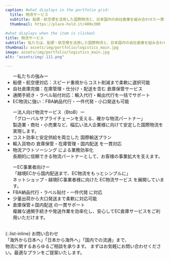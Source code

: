 ```yaml
---
caption: #what displays in the portfolio grid:
  title: 物流サービス
  subtitle: 船便・航空便を活用した国際物流と、日本国内の自社倉庫を組み合わせた一貫サービス
  thumbnail: https://place-hold.it/400x300
  
#what displays when the item is clicked:
title: 物流サービス
subtitle: 私たちは、船便・航空便を活用した国際物流と、日本国内の自社倉庫を組み合わせた一貫サービスを提供しています。法人企業様からEC事業まで、幅広いお客様のニーズに合わせて、最適な物流プランをご提案します。
thumbnail: assets/img/portfolio/logistics_main.jpg
image: assets/img/portfolio/logistics_main.jpg
alt: "assets/img/₋111.png"

---
```

<ul>
  ー私たちの強みー
  <li>船便・航空便対応：スピード重視からコスト削減まで柔軟に選択可能</li>
  <li>自社倉庫完備：在庫管理・仕分け・配送を含む 倉庫保管サービス</li>
  <li>通関手続き・ラベル貼付対応：輸入代行・輸出代行を一括でサポート</li>
  <li>EC物流に強い：FBA納品代行・一件代発・小口発送も可能</li>
</ul>

<ul>
ー法人向け物流サービス（BtoB）ー<br>
「グローバルサプライチェーンを支える、確かな物流パートナー」<br>
製造業・商社・小売業など、幅広い法人企業様に向けて安定した国際物流を実現します。<br>
  <li>コスト効率と安定供給を両立した 国際輸送プラン</li>
  <li>輸入貨物の 倉庫保管・在庫管理・国内配送 を一貫対応</li>
  <li>物流アウトソーシング による業務効率化</li>
長期的に信頼できる物流パートナーとして、お客様の事業拡大を支えます。
</ul>

<ul>
ーEC事業者向けー<br>
「越境ECから国内配送まで、EC物流をもっとシンプルに」<br>
ネットショップ・越境EC事業者様に向けた EC物流サービス を展開しています。<br>
  <li>FBA納品代行・ラベル貼付・一件代発 に対応</li>
  <li>少量出荷から大口発送まで柔軟に対応可能</li>
  <li>倉庫保管＋国内配送 の一貫サポート</li>
複雑な通関手続きや発送作業を効率化し、安心してEC倉庫サービスをご利用いただけます。
</ul>
<br>
{:.list-inline} 
  お問い合わせ<br>
「海外から日本へ」「日本から海外へ」「国内での流通」まで、<br>
物流に関するあらゆるご相談を承ります。  
まずはお気軽にお問い合わせください。最適なプランをご提案いたします。

